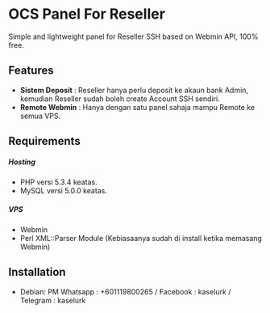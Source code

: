 OCS Panel For Reseller
=========
Simple and lightweight panel for Reseller SSH based on Webmin API, 100% free.

Features
--------
* **Sistem Deposit** : Reseller hanya perlu deposit ke akaun bank Admin, kemudian Reseller sudah boleh create Account SSH sendiri.
* **Remote Webmin** : Hanya dengan satu panel sahaja mampu Remote ke semua VPS.

Requirements
------------

##### Hosting
* PHP versi 5.3.4 keatas.
* MySQL versi 5.0.0 keatas.

##### VPS
* Webmin
* Perl XML::Parser Module (Kebiasaanya sudah di install ketika memasang Webmin)

Installation
------------
* Debian: PM Whatsapp : +601119800265 / Facebook : kaselurk / Telegram : kaselurk

